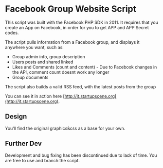 
# Facebook Group Website Script

This script was built with the Facebook PHP SDK in 2011.
It requires that you create an App on Facebook, in order for you to get APP and APP Secret codes.

The script pulls information from a Facebook group, and displays it anywhere you want, such as:

* Group admin info, group description
* Users posts and shared linked
* Likes and Comments (count and content) - Due to Facebook changes in the API, comment count doesnt work any longer
* Group documents

The script also builds a valid RSS feed, with the latest posts from the group

You can see it in action here [http://it.startupscene.org](http://it.startupscene.org).

## Design

You'll find the original graphics&css as a base for your own.


## Further Dev

Development and bug fixing has been discontinued due to lack of time.
You are free to use and branch the script.

